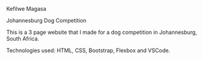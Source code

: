 
 Kefilwe Magasa

Johannesburg Dog Competition

This is a 3 page website that I made for a dog competition in Johannesburg, South Africa.

Technologies used: HTML, CSS, Bootstrap, Flexbox and VSCode.
